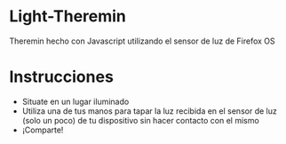 Light-Theremin
==============

Theremin hecho con Javascript utilizando el sensor de luz de Firefox OS

Instrucciones
=============

* Situate en un lugar iluminado
* Utiliza una de tus manos para tapar la luz recibida en el sensor de luz (solo un poco) de tu dispositivo sin hacer contacto con el mismo
* ¡Comparte!
